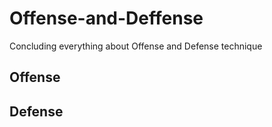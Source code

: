 # Offense-and-Deffense
Concluding everything about Offense and Defense technique
## Offense
## Defense
